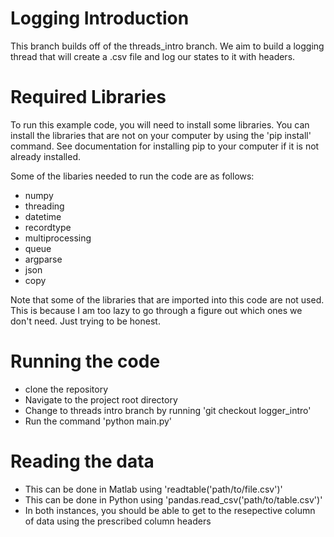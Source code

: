 # Logging Introduction

This branch builds off of the threads_intro branch. We aim to build a logging thread that will create a .csv file and log our states to it with headers.

# Required Libraries
To run this example code, you will need to install some libraries. You can install the libraries that are not on your computer by using the 'pip install' command. See documentation for installing pip to your computer if it is not already installed. 

Some of the libaries needed to run the code are as follows:
- numpy
- threading
- datetime
- recordtype
- multiprocessing
- queue
- argparse
- json
- copy

Note that some of the libraries that are imported into this code are not used. This is because I am too lazy to go through a figure out which ones we don't need. Just trying to be honest.


# Running the code
- clone the repository
- Navigate to the project root directory
- Change to threads intro branch by running 'git checkout logger_intro'
- Run the command 'python main.py'


# Reading the data
- This can be done in Matlab using 'readtable('path/to/file.csv')'
- This can be done in Python using 'pandas.read_csv('path/to/table.csv')'
- In both instances, you should be able to get to the resepective column of data using the prescribed column headers
